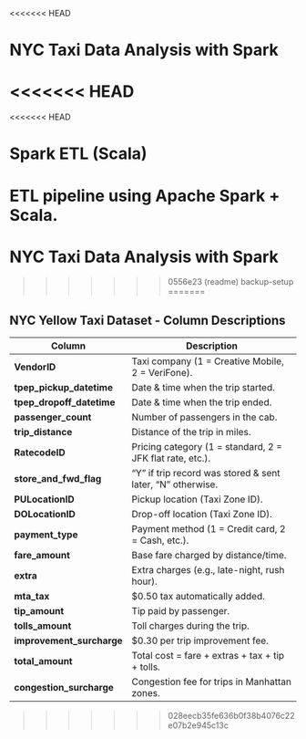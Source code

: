 <<<<<<< HEAD
# NYC Taxi Data Analysis with Spark
<<<<<<< HEAD
=======
<<<<<<< HEAD
# Spark ETL (Scala)

ETL pipeline using Apache Spark + Scala.
=======
# NYC Taxi Data Analysis with Spark
>>>>>>> 0556e23 (readme)
>>>>>>> backup-setup
=======
## NYC Yellow Taxi Dataset - Column Descriptions

| Column | Description |
|--------|-------------|
| **VendorID** | Taxi company (1 = Creative Mobile, 2 = VeriFone). |
| **tpep_pickup_datetime** | Date & time when the trip started. |
| **tpep_dropoff_datetime** | Date & time when the trip ended. |
| **passenger_count** | Number of passengers in the cab. |
| **trip_distance** | Distance of the trip in miles. |
| **RatecodeID** | Pricing category (1 = standard, 2 = JFK flat rate, etc.). |
| **store_and_fwd_flag** | “Y” if trip record was stored & sent later, “N” otherwise. |
| **PULocationID** | Pickup location (Taxi Zone ID). |
| **DOLocationID** | Drop-off location (Taxi Zone ID). |
| **payment_type** | Payment method (1 = Credit card, 2 = Cash, etc.). |
| **fare_amount** | Base fare charged by distance/time. |
| **extra** | Extra charges (e.g., late-night, rush hour). |
| **mta_tax** | $0.50 tax automatically added. |
| **tip_amount** | Tip paid by passenger. |
| **tolls_amount** | Toll charges during the trip. |
| **improvement_surcharge** | $0.30 per trip improvement fee. |
| **total_amount** | Total cost = fare + extras + tax + tip + tolls. |
| **congestion_surcharge** | Congestion fee for trips in Manhattan zones. |
>>>>>>> 028eecb35fe636b0f38b4076c22e07b2e945c13c
